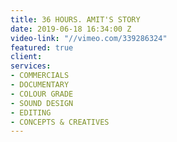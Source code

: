 ```yaml
---
title: 36 HOURS. AMIT'S STORY
date: 2019-06-18 16:34:00 Z
video-link: "//vimeo.com/339286324"
featured: true
client: 
services:
- COMMERCIALS
- DOCUMENTARY
- COLOUR GRADE
- SOUND DESIGN
- EDITING
- CONCEPTS & CREATIVES
---
```


